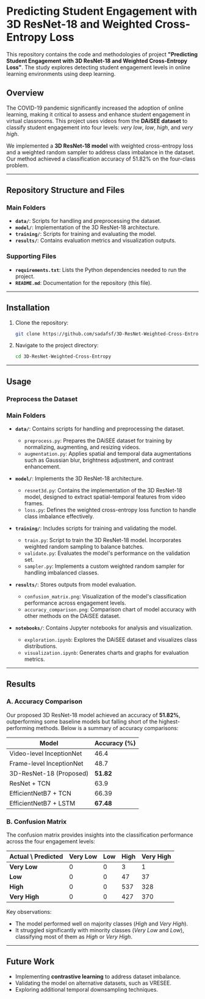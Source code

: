 
# Predicting Student Engagement with 3D ResNet-18 and Weighted Cross-Entropy Loss

This repository contains the code and methodologies of project **"Predicting Student Engagement with 3D ResNet-18 and Weighted Cross-Entropy Loss"**. The study explores detecting student engagement levels in online learning environments using deep learning.

## Overview

The COVID-19 pandemic significantly increased the adoption of online learning, making it critical to assess and enhance student engagement in virtual classrooms. This project uses videos from the **DAiSEE dataset** to classify student engagement into four levels: *very low*, *low*, *high*, and *very high*.

We implemented a **3D ResNet-18 model** with weighted cross-entropy loss and a weighted random sampler to address class imbalance in the dataset. Our method achieved a classification accuracy of 51.82% on the four-class problem.

---

## Repository Structure and Files

### Main Folders
- **`data/`**: Scripts for handling and preprocessing the dataset.
- **`model/`**: Implementation of the 3D ResNet-18 architecture.
- **`training/`**: Scripts for training and evaluating the model.
- **`results/`**: Contains evaluation metrics and visualization outputs.

### Supporting Files
- **`requirements.txt`**: Lists the Python dependencies needed to run the project.
- **`README.md`**: Documentation for the repository (this file).

---

## Installation

1. Clone the repository:
   ```bash
   git clone https://github.com/sadafsf/3D-ResNet-Weighted-Cross-Entropy.git
   ```
2. Navigate to the project directory:
   ```bash
   cd 3D-ResNet-Weighted-Cross-Entropy

---

## Usage

### Preprocess the Dataset
### Main Folders
- **`data/`**: Contains scripts for handling and preprocessing the dataset.
  - `preprocess.py`: Prepares the DAiSEE dataset for training by normalizing, augmenting, and resizing videos.
  - `augmentation.py`: Applies spatial and temporal data augmentations such as Gaussian blur, brightness adjustment, and contrast enhancement.

- **`model/`**: Implements the 3D ResNet-18 architecture.
  - `resnet3d.py`: Contains the implementation of the 3D ResNet-18 model, designed to extract spatial-temporal features from video frames.
  - `loss.py`: Defines the weighted cross-entropy loss function to handle class imbalance effectively.

- **`training/`**: Includes scripts for training and validating the model.
  - `train.py`: Script to train the 3D ResNet-18 model. Incorporates weighted random sampling to balance batches.
  - `validate.py`: Evaluates the model's performance on the validation set.
  - `sampler.py`: Implements a custom weighted random sampler for handling imbalanced classes.

- **`results/`**: Stores outputs from model evaluation.
  - `confusion_matrix.png`: Visualization of the model's classification performance across engagement levels.
  - `accuracy_comparison.png`: Comparison chart of model accuracy with other methods on the DAiSEE dataset.

- **`notebooks/`**: Contains Jupyter notebooks for analysis and visualization.
  - `exploration.ipynb`: Explores the DAiSEE dataset and visualizes class distributions.
  - `visualization.ipynb`: Generates charts and graphs for evaluation metrics.

---

## Results

### A. Accuracy Comparison
Our proposed 3D ResNet-18 model achieved an accuracy of **51.82%**, outperforming some baseline models but falling short of the highest-performing methods. Below is a summary of accuracy comparisons:

| Model                           | Accuracy (%) |
|---------------------------------|--------------|
| Video-level InceptionNet        | 46.4         |
| Frame-level InceptionNet        | 48.7         |
| 3D-ResNet-18 (Proposed)         | **51.82**    |
| ResNet + TCN                   | 63.9         |
| EfficientNetB7 + TCN            | 66.39        |
| EfficientNetB7 + LSTM           | **67.48**    |

### B. Confusion Matrix
The confusion matrix provides insights into the classification performance across the four engagement levels:

| **Actual \ Predicted** | Very Low | Low  | High | Very High |
|-------------------------|----------|------|------|-----------|
| **Very Low**            | 0        | 0    | 3    | 1         |
| **Low**                 | 0        | 0    | 47   | 37        |
| **High**                | 0        | 0    | 537  | 328       |
| **Very High**           | 0        | 0    | 427  | 370       |

Key observations:
- The model performed well on majority classes (*High* and *Very High*).
- It struggled significantly with minority classes (*Very Low* and *Low*), classifying most of them as *High* or *Very High*.

---

## Future Work

- Implementing **contrastive learning** to address dataset imbalance.
- Validating the model on alternative datasets, such as VRESEE.
- Exploring additional temporal downsampling techniques.


